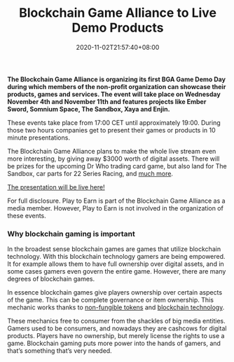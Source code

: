 ﻿---
title: "Blockchain Game Alliance to Live Demo Products"
date: 2020-11-02T21:57:40+08:00
lastmod: 2020-11-02T16:45:40+08:00
draft: false
authors: ["Praised"]
description: "The Blockchain Game Alliance is organizing its first BGA Game Demo Day during which members of the non-profit organization can showcase their products, games and services. The event will take place on Wednesday November 4th and November 11th and features projects like Ember Sword, Somnium Space, The Sandbox, Xaya and Enjin."
featuredImage: "blockchain-game-alliance-to-live-demo-products.png"
tags: ["Virtual World","Play to Earn"]
categories: ["news"]
news: ["Virtual World"]
weight: 
lightgallery: true
pinned: false
recommend: false
recommend1: false
---

**The Blockchain Game Alliance is organizing its first BGA Game Demo Day during which members of the non-profit organization can showcase their products, games and services. The event will take place on Wednesday November 4th and November 11th and features projects like Ember Sword, Somnium Space, The Sandbox, Xaya and Enjin.**

These events take place from 17:00 CET until approximately 19:00. During those two hours companies get to present their games or products in 10 minute presentations.

The Blockchain Game Alliance plans to make the whole live stream even more interesting, by giving away $3000 worth of digital assets. There will be prizes for the upcoming Dr Who trading card game, but also land for The Sandbox, car parts for 22 Series Racing, and [much more](https://medium.com/blockchain-game-alliance/bga-game-demo-day-dc1a8e782675).

[The presentation will be live here!](https://www.youtube.com/watch?v=v24A5qNAuEQ&feature=emb_title)

For full disclosure. Play to Earn is part of the Blockchain Game Alliance as a media member. However, Play to Earn is not involved in the organization of these events.

### Why blockchain gaming is important

In the broadest sense blockchain games are games that utilize blockchain technology. With this blockchain technology gamers are being empowered. It for example allows them to have full ownership over digital assets, and in some cases gamers even govern the entire game. However, there are many degrees of blockchain games.

In essence blockchain games give players ownership over certain aspects of the game. This can be complete governance or item ownership. This mechanic works thanks to [non-fungible tokens](https://www.playtoearn.online/whats-a-non-fungible-token/) and [blockchain technology](https://www.playtoearn.online/what-are-blockchain-games/).

These mechanics free to consumer from the shackles of big media entities. Gamers used to be consumers, and nowadays they are cashcows for digital products. Players have no ownership, but merely license the rights to use a game. Blockchain gaming puts more power into the hands of gamers, and that’s something that’s very needed.

